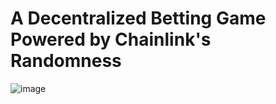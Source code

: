 # A Decentralized Betting Game Powered by Chainlink's Randomness

![image](https://user-images.githubusercontent.com/32210691/146324460-3a110da8-eefc-4f85-a1cb-830b66aa6e42.png)
